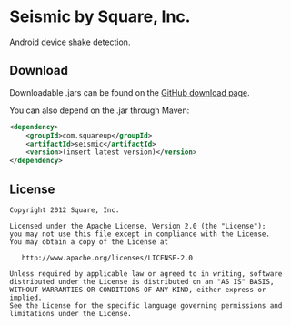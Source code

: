 Seismic by Square, Inc.
=============================

Android device shake detection.



Download
--------

Downloadable .jars can be found on the [GitHub download page][1].

You can also depend on the .jar through Maven:

```xml
<dependency>
    <groupId>com.squareup</groupId>
    <artifactId>seismic</artifactId>
    <version>(insert latest version)</version>
</dependency>
```



License
-------

    Copyright 2012 Square, Inc.

    Licensed under the Apache License, Version 2.0 (the "License");
    you may not use this file except in compliance with the License.
    You may obtain a copy of the License at

       http://www.apache.org/licenses/LICENSE-2.0

    Unless required by applicable law or agreed to in writing, software
    distributed under the License is distributed on an "AS IS" BASIS,
    WITHOUT WARRANTIES OR CONDITIONS OF ANY KIND, either express or implied.
    See the License for the specific language governing permissions and
    limitations under the License.



 [1]: http://github.com/square/seismic/downloads
